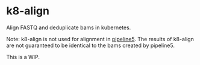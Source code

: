 # k8-align
Align FASTQ and deduplicate bams in kubernetes.

Note: k8-align is not used for alignment in [pipeline5](https://github.com/hartwigmedical/pipeline5). 
The results of k8-align are not guaranteed to be identical to the bams created by pipeline5.

This is a WIP.